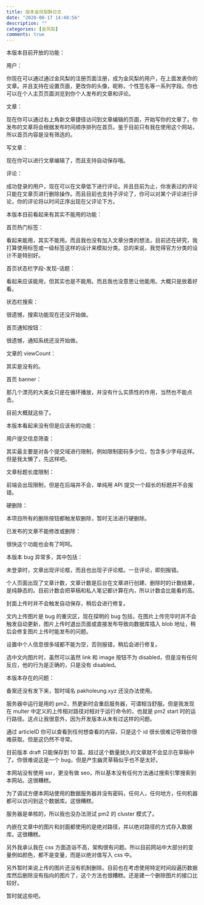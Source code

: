```yaml
---
title: 版本金凤梨酥日志
date: "2020-08-17 14:48:56"
description: ""
categories: [金风梨]
comments: true
---
```


本版本目前开放的功能：

用户：

你现在可以通过通过金风梨的注册页面注册，成为金风梨的用户，在上面发表你的文章。并且支持在设置页面，更改你的头像，昵称，个性签名等一系列字段。你也可以在个人主页页面浏览到你个人发布的文章和评论。

文章：

现在你可以通过右上角新文章捷径访问到文章编辑的页面，开始写你的文章了。你发布的文章将会根据发布时间顺序排列在首页。鉴于目前只有我在使用这个网站，所以首页内容是没有筛选的。

写文章：

现在你可以进行文章编辑了，而且支持自动保存哦。

评论：

成功登录的用户，现在可以在文章低下进行评论。并且目前为止，你发表过的评论只能在文章页进行删除操作。而且目前也支持子评论了，你可以对某个评论进行评论，你的评论将以时间正序出现在父评论下方。

本版本目前看起来有其实不能用的功能：

首页热门标签：

看起来能用，其实不能用。而且我也没有加入文章分类的想法，目前还在研究，我打算使用标签或一级标签这样的设计来模拟分类。总的来说，我觉得官方分类的设计不是特别好。

首页状态栏字段-发现-话题：

看起来应该能用，但其实也是不能用。而且我也没意思让他能用。大概只是放着好看。

状态栏搜索：

很遗憾，搜索功能现在还没开始做。

首页通知按钮：

很遗憾，通知系统还没开始做。

文章的 viewCount：

其实是没有的。

首页 banner：

那几个漂亮的大美女只是在循环播放，并没有什么实质性的作用，当然也不能点击。

目前大概就这些了。

本版本看起来没有但是应该有的功能：

用户提交信息筛查：

其实最主要是对各个提交域进行限制，例如限制密码多少位，包含多少字母这样。但是我太懒了，先这样吧。

文章标题长度限制：

前端会出现限制，但是在后端并不会，单纯用 API 提交一个超长的标题并不会报错。

硬删除：

本项目所有的删除按钮都触发软删除，暂时无法进行硬删除。

已发布的文章不能修改或删除：

很快这个功能也会有了呵呵。

本版本 bug 异常多，其中包括：

未登录时，文章出现评论框，而且也出现子评论框。一旦评论，即刻报错。

个人页面出现了文章计数，文章计数是后台在文章进行创建、删除时的计数结果，是纯静态的。目前计数会把草稿和私人笔记都计算在内，所以计数会比能看的高。

封面上传时并不会触发自动保存，稍后会进行修复。

文内上传图片是 bug 的重灾区，现在探明的 bug 包括，在图片上传完毕时并不会触发自动更新，图片上传时退出页面或直接发布导致向数据库插入 blob 地址，稍后会修复图片上传时能发布的问题。

设置中个人信息很多域都不能为空，否则报错，稍后会进行修复。

选中文内图片时，虽然可以虽然 link 和 image 按钮不为 disabled，但是没有任何反应，他的行为是正确的，只是没有 disabled。

本版本存在的问题：

备案还没有发下来，暂时域名 pakholeung.xyz 还没办法使用。

服务器中运行是用的 pm2，热更新时会重启服务器，可谓相当舒服。但是我发现在 multer 中定义的上传相对路径对相对于运行命令的，也就是 pm2 start 时的运行路径。这点让我很意外，因为开发版本从未有过这样的问题。

通过 articleID 你可以查看到任何想查看的内容，只是这个 id 很长很难记导致你很难获取。但是这仍然不寻常。

目前版本 draft 只能保存到 10 篇，超过这个数量就久的文章就不会显示在草稿中了。你很难说这是一个 bug，但是产生幽灵草稿似乎也不是太好。

本网站没有使用 ssr，更没有做 seo，所以基本没有任何方法通过搜索引擎搜索到本网站。这很糟糕。

为了调试方便本网站使用的数据服务器并没有密码，任何人，任何地方，任何机器都可以访问到这个数据库。这很糟糕。

服务器是单核的，所以我也没办法测试 pm2 的 cluster 模式了。

内嵌在文章中的图片和封面都使用的是绝对路径，并以绝对路径的方式存入数据库。这很糟糕。

另外我承认我在 css 方面造诣不高，架构很有问题。所以目前网站中大部分的变量例如颜色，都不是变量，而是以绝对值写入 css 中。

另外暂时来说上传的图片还没有机制删除。目前也在考虑使用特定时间段遍历数据库然后删除没有指向的图片了，这个方法也很糟糕。还是建一个删除图片的接口比较好。

暂时就这些吧。
